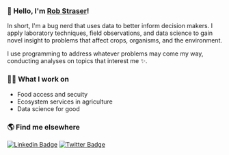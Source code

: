 ### 👋 Hello, I'm [Rob Straser](https://www.google.com)!

In short, I'm a bug nerd that uses data to better inform decision makers. I apply laboratory techniques, field observations, and data science to gain novel insight to problems that affect crops, organisms, and the environment.

I use programming to address whatever problems may come my way, conducting analyses on topics that interest me ✨.


### 👨‍💻 What I work on
<!-- THEMES-LIST:START -->
- Food access and secuity
- Ecosystem services in agriculture
- Data science for good
<!-- THEMES-LIST:END -->


### 🌎 Find me elsewhere

[![Linkedin Badge](https://img.shields.io/badge/-LinkedIn-blue?style=flat-square&logo=Linkedin&logoColor=white&link=https://www.linkedin.com/in/robstraser/)](https://www.linkedin.com/in/robstraser/)  [![Twitter Badge](https://img.shields.io/badge/-Twitter-1ca0f1?style=flat-square&labelColor=1ca0f1&logo=twitter&logoColor=white&link=https://twitter.com/RobStraser)](https://twitter.com/RobStraser)



